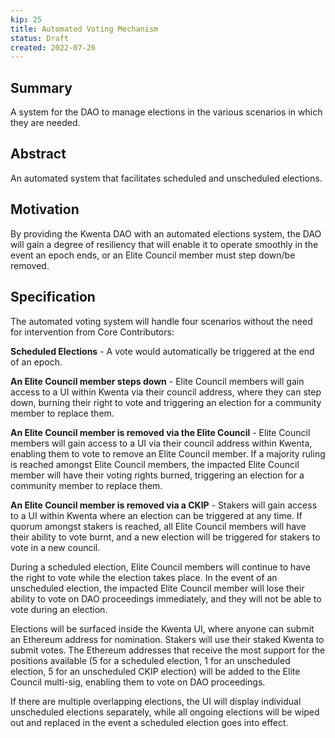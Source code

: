 ```yaml
---
kip: 25
title: Automated Voting Mechanism
status: Draft
created: 2022-07-26
---
```


## Summary

A system for the DAO to manage elections in the various scenarios in which they are needed.

## Abstract

An automated system that facilitates scheduled and unscheduled elections.

## Motivation

By providing the Kwenta DAO with an automated elections system, the DAO will gain a degree of resiliency that will enable it to operate smoothly in the event an epoch ends, or an Elite Council member must step down/be removed.

## Specification

The automated voting system will handle four scenarios without the need for intervention from Core Contributors:

**Scheduled Elections** - A vote would automatically be triggered at the end of an epoch.

**An Elite Council member steps down** - Elite Council members will gain access to a UI within Kwenta via their council address, where they can step down, burning their right to vote and triggering an election for a community member to replace them.

**An Elite Council member is removed via the Elite Council** - Elite Council members will gain access to a UI via their council address within Kwenta, enabling them to vote to remove an Elite Council member. If a majority ruling is reached amongst Elite Council members, the impacted Elite Council member will have their voting rights burned, triggering an election for a community member to replace them.

**An Elite Council member is removed via a CKIP** - Stakers will gain access to a UI within Kwenta where an election can be triggered at any time. If quorum amongst stakers is reached, all Elite Council members will have their ability to vote burnt, and a new election will be triggered for stakers to vote in a new council.

During a scheduled election, Elite Council members will continue to have the right to vote while the election takes place. In the event of an unscheduled election, the impacted Elite Council member will lose their ability to vote on DAO proceedings immediately, and they will not be able to vote during an election.

Elections will be surfaced inside the Kwenta UI, where anyone can submit an Ethereum address for nomination. Stakers will use their staked Kwenta to submit votes. The Ethereum addresses that receive the most support for the positions available (5 for a scheduled election, 1 for an unscheduled election, 5 for an unscheduled CKIP election) will be added to the Elite Council multi-sig, enabling them to vote on DAO proceedings.

If there are multiple overlapping elections, the UI will display individual unscheduled elections separately, while all ongoing elections will be wiped out and replaced in the event a scheduled election goes into effect.